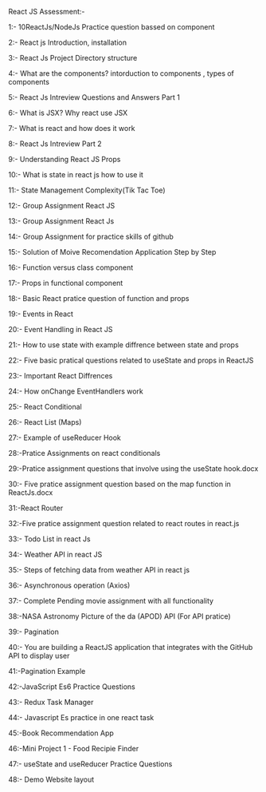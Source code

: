 React JS Assessment:-

1:- 10ReactJs/NodeJs Practice question bassed on component

2:- React js Introduction, installation

3:- React Js Project Directory structure

4:- What are the components? intorduction to components , types of components

5:- React Js Intreview Questions and Answers Part 1

6:- What is JSX? Why react use JSX

7:- What is react and how does it work

8:- React Js Intreview Part 2

9:- Understanding React JS Props

10:- What is state in react js how to use it

11:- State Management Complexity(Tik Tac Toe)

12:- Group Assignment React JS

13:- Group Assignment React Js

14:- Group Assignment for practice skills of github

15:- Solution of Moive Recomendation Application Step by Step

16:- Function versus class component

17:- Props in functional component

18:- Basic React pratice question of function and props

19:- Events in React

20:- Event Handling in React JS

21:- How to use state with example diffrence between state and props

22:- Five basic pratical questions related to useState and props in ReactJS

23:- Important React Diffrences

24:- How onChange EventHandlers work

25:- React Conditional

26:- React List (Maps)

27:- Example of useReducer Hook

28:-Pratice Assignments on react conditionals

29:-Pratice assignment questions that involve using the useState hook.docx

30:- Five pratice assignment question based on the map function in ReactJs.docx

31:-React Router

32:-Five pratice assignment question related to react routes in react.js

33:- Todo List in react Js

34:- Weather API in react JS

35:- Steps of fetching data from weather API in react js

36:- Asynchronous operation (Axios)

37:- Complete Pending movie assignment with all functionality

38:-NASA Astronomy Picture of the da (APOD) API (For API pratice)

39:- Pagination

40:- You are building a ReactJS application that integrates with the GitHub API to display user

41:-Pagination Example

42:-JavaScript Es6 Practice Questions

43:- Redux Task Manager

44:- Javascript Es practice in one react task

45:-Book Recommendation App

46:-Mini Project 1 - Food Recipie Finder

47:- useState and useReducer Practice Questions

48:- Demo Website layout

